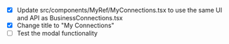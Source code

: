 - [x] Update src/components/MyRef/MyConnections.tsx to use the same UI and API as BusinessConnections.tsx
- [x] Change title to "My Connections"
- [ ] Test the modal functionality

